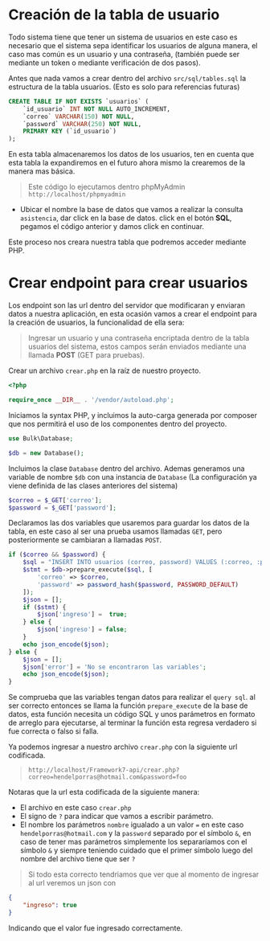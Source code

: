 # Creación de la tabla de usuario


Todo sistema tiene que tener un sistema de usuarios en este caso es necesario que el sistema sepa identificar los usuarios de alguna manera, el caso mas común es un usuario y una contraseña, (también puede ser mediante un token o mediante verificación de dos pasos).


Antes que nada vamos a crear dentro del archivo `src/sql/tables.sql` la estructura de la tabla usuarios. (Esto es solo para referencias futuras)

```sql
CREATE TABLE IF NOT EXISTS `usuarios` (
	`id_usuario` INT NOT NULL AUTO_INCREMENT,
    `correo` VARCHAR(150) NOT NULL,
    `password` VARCHAR(250) NOT NULL,
    PRIMARY KEY (`id_usuario`)
);
```

En esta tabla almacenaremos los datos de los usuarios, ten en cuenta que esta tabla la expandiremos en el futuro ahora mismo la crearemos de la manera mas básica.


> Este código lo ejecutamos dentro phpMyAdmin `http://localhost/phpmyadmin`

- Ubicar el nombre la base de datos que vamos a realizar la consulta `asistencia`, dar click en la base de datos. click en el botón **SQL**, pegamos el código anterior y damos click en continuar.

Este proceso nos creara nuestra tabla que podremos acceder mediante PHP.

# Crear endpoint para crear usuarios

Los endpoint son las url dentro del servidor que modificaran y enviaran datos a nuestra aplicación, en esta ocasión vamos a crear el endpoint para la creación de usuarios, la funcionalidad de ella sera:

> Ingresar un usuario y una contraseña encriptada dentro de la tabla usuarios del sistema, estos campos serán enviados mediante una llamada **POST** (GET para pruebas).

Crear un archivo `crear.php` en la raíz de nuestro proyecto.


```php
<?php

require_once __DIR__ . '/vendor/autoload.php';

```

Iniciamos la syntax PHP, y incluimos la auto-carga generada por composer que nos permitirá el uso de los componentes dentro del proyecto.


```php
use Bulk\Database;

$db = new Database();
```

Incluimos la clase `Database` dentro del archivo.
Ademas generamos una variable de nombre `$db` con una instancia de `Database` (La configuración ya viene definida de las clases anteriores del sistema)

```php
$correo = $_GET['correo'];
$password = $_GET['password'];
```

Declaramos las dos variables que usaremos para guardar los datos de la tabla, en este caso al ser una prueba usamos llamadas `GET`, pero posteriormente se cambiaran a llamadas `POST`.

```php
if ($correo && $password) {
    $sql = "INSERT INTO usuarios (correo, password) VALUES (:correo, :password)";
    $stmt = $db->prepare_execute($sql, [
        'correo' => $correo,
        'password' => password_hash($password, PASSWORD_DEFAULT)
    ]);
    $json = [];
    if ($stmt) {
        $json['ingreso'] =  true;
    } else {
        $json['ingreso'] = false;
    }
    echo json_encode($json);
} else {
    $json = [];
    $json['error'] = 'No se encontraron las variables';
    echo json_encode($json);
}
```


Se comprueba que las variables tengan datos para realizar el `query sql`. al ser correcto entonces se llama la función `prepare_execute` de la base de datos, esta función necesita un código SQL y unos parámetros en formato de arreglo para ejecutarse, al terminar la función esta regresa verdadero si fue correcta o falso si falla.


Ya podemos ingresar a nuestro archivo `crear.php` con la siguiente url codificada.

> `http://localhost/Framework7-api/crear.php?correo=hendelporras@hotmail.com&password=foo`

Notaras que la url esta codificada de la siguiente manera:

- El archivo en este caso `crear.php`
- El signo de `?` para indicar que vamos a escribir parámetro.
- El nombre los parámetros `nombre` igualado a un valor `=` en este caso `hendelporras@hotmail.com` y la `password` separado por el símbolo `&`, en caso de tener mas parámetros simplemente los separaríamos con el símbolo `&` y siempre teniendo cuidado que el primer símbolo luego del nombre del archivo tiene que ser `?`

> Si todo esta correcto tendriamos que ver que al momento de ingresar al url veremos un json con

```json
{
    "ingreso": true
}
```

Indicando que el valor fue ingresado correctamente.